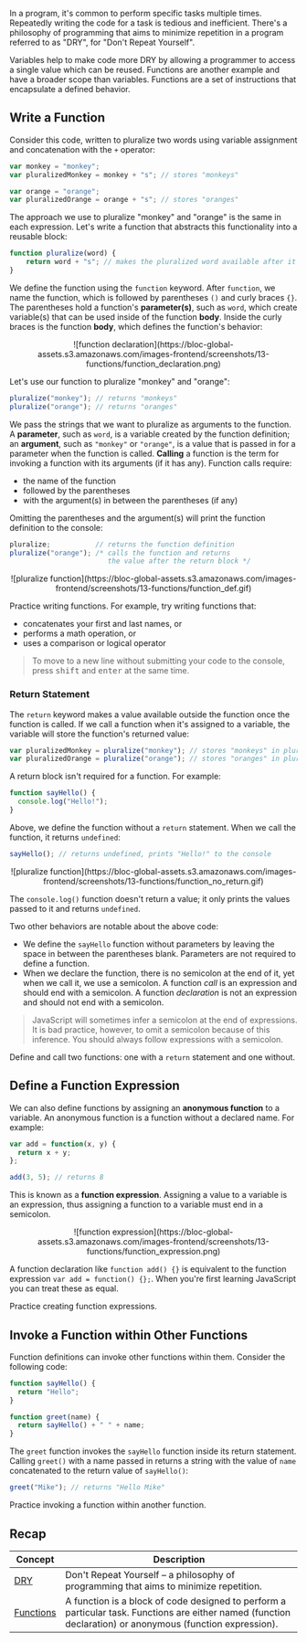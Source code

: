 In a program, it's common to perform specific tasks multiple times. Repeatedly writing the code for a task is tedious and inefficient. There's a philosophy of programming that aims to minimize repetition in a program referred to as "DRY", for "Don't Repeat Yourself".

Variables help to make code more DRY by allowing a programmer to access a single value which can be reused. Functions are another example and have a broader scope than variables. Functions are a set of instructions that encapsulate a defined behavior.

## Write a Function

Consider this code, written to pluralize two words using variable assignment and concatenation with the `+` operator:

```js
var monkey = "monkey";
var pluralizedMonkey = monkey + "s"; // stores "monkeys"

var orange = "orange";
var pluralizedOrange = orange + "s"; // stores "oranges"
```

The approach we use to pluralize "monkey" and "orange" is the same in each expression. Let's write a function that abstracts this functionality into a reusable block:

```js
function pluralize(word) {
    return word + "s"; // makes the pluralized word available after it's called
}
```

We define the function using the `function` keyword. After `function`, we name the function, which is followed by parentheses `()` and curly braces `{}`. The parentheses hold a function's __parameter(s)__, such as `word`, which create variable(s) that can be used inside of the function __body__. Inside the curly braces is the function __body__, which defines the function's behavior:

<center>![function declaration](https://bloc-global-assets.s3.amazonaws.com/images-frontend/screenshots/13-functions/function_declaration.png)</center>

Let's use our function to pluralize "monkey" and "orange":

```js
pluralize("monkey"); // returns "monkeys"
pluralize("orange"); // returns "oranges"
```

We pass the strings that we want to pluralize as arguments to the function. A __parameter__, such as `word`, is a variable created by the function definition; an __argument__, such as `"monkey"` or `"orange"`, is a value that is passed in for a parameter when the function is called. __Calling__ a function is the term for invoking a function with its arguments (if it has any). Function calls require:

- the name of the function
- followed by the parentheses
- with the argument(s) in between the parentheses (if any)

Omitting the parentheses and the argument(s) will print the function definition to the console:

```js
pluralize;           // returns the function definition
pluralize("orange"); /* calls the function and returns
                        the value after the return block */
```

<center>![pluralize function](https://bloc-global-assets.s3.amazonaws.com/images-frontend/screenshots/13-functions/function_def.gif)</center>

Practice writing functions. For example, try writing functions that:

- concatenates your first and last names, or
- performs a math operation, or
- uses a comparison or logical operator

> To move to a new line without submitting your code to the console, press <kbd>shift</kbd> and <kbd>enter</kbd> at the same time.

### Return Statement

The `return` keyword makes a value available outside the function once the function is called. If we call a function when it's assigned to a variable, the variable will store the function's returned value:

```js
var pluralizedMonkey = pluralize("monkey"); // stores "monkeys" in pluralizedMonkey
var pluralizedOrange = pluralize("orange"); // stores "oranges" in pluralizedOrange
```

A return block isn't required for a function. For example:

```js
function sayHello() {
  console.log("Hello!");
}
```

Above, we define the function without a `return` statement. When we call the function, it returns `undefined`:

```js
sayHello(); // returns undefined, prints "Hello!" to the console
```

<center>![pluralize function](https://bloc-global-assets.s3.amazonaws.com/images-frontend/screenshots/13-functions/function_no_return.gif)</center>

The `console.log()` function doesn't return a value; it only prints the values passed to it and returns `undefined`.

Two other behaviors are notable about the above code:

  - We define the `sayHello` function without parameters by leaving the space in between the parentheses blank. Parameters are not required to define a function.
  - When we declare the function, there is no semicolon at the end of it, yet when we call it, we use a semicolon. A function _call_ is an expression and should end with a semicolon. A function _declaration_ is not an expression and should not end with a semicolon.

> JavaScript will sometimes infer a semicolon at the end of expressions. It is bad practice, however, to omit a semicolon because of this inference. You should always follow expressions with a semicolon.

Define and call two functions: one with a `return` statement and one without.

## Define a Function Expression

We can also define functions by assigning an __anonymous function__ to a variable. An anonymous function is a function without a declared name. For example:

```js
var add = function(x, y) {
  return x + y;
};

add(3, 5); // returns 8
```

This is known as a __function expression__. Assigning a value to a variable is an expression, thus assigning a function to a variable must end in a semicolon.

<center>![function expression](https://bloc-global-assets.s3.amazonaws.com/images-frontend/screenshots/13-functions/function_expression.png)</center>

A function declaration like `function add() {}` is equivalent to the function expression `var add = function() {};`. When you're first learning JavaScript you can treat these as equal.

Practice creating function expressions.

## Invoke a Function within Other Functions

Function definitions can invoke other functions within them. Consider the following code:

```js
function sayHello() {
  return "Hello";
}

function greet(name) {
  return sayHello() + " " + name;
}
```

The `greet` function invokes the `sayHello` function inside its return statement. Calling `greet()` with a name passed in returns a string with the value of `name` concatenated to the return value of `sayHello()`:

```js
greet("Mike"); // returns "Hello Mike"
```

Practice invoking a function within another function.

## Recap

| **Concept** | **Description** |
| ----------- | --------------- |
| [DRY](http://en.wikipedia.org/wiki/Don%27t_repeat_yourself) | Don't Repeat Yourself – a philosophy of programming that aims to minimize repetition. |
| [Functions](http://www.w3schools.com/js/js_functions.asp) | A function is a block of code designed to perform a particular task. Functions are either named (function declaration) or anonymous (function expression).|
